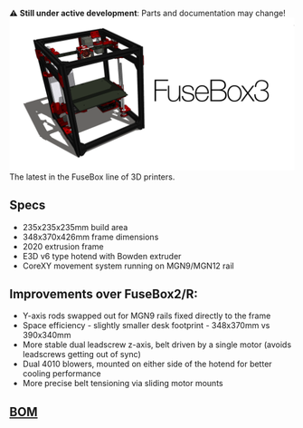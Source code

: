 :warning: **Still under active development**: Parts and documentation may change!
![FuseBox3](images/1.png)
The latest in the FuseBox line of 3D printers.

## Specs
- 235x235x235mm build area
- 348x370x426mm frame dimensions
- 2020 extrusion frame
- E3D v6 type hotend with Bowden extruder
- CoreXY movement system running on MGN9/MGN12 rail


## Improvements over FuseBox2/R:
- Y-axis rods swapped out for MGN9 rails fixed directly to the frame
- Space efficiency - slightly smaller desk footprint - 348x370mm vs 390x340mm
- More stable dual leadscrew z-axis, belt driven by a single motor (avoids leadscrews getting out of sync)
- Dual 4010 blowers, mounted on either side of the hotend for better cooling performance
- More precise belt tensioning via sliding motor mounts

## [BOM](documentation/BOM.md)